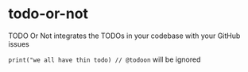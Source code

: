 # todo-or-not
TODO Or Not integrates the TODOs in your codebase with your GitHub issues

`print("we all have thin todo) // @todoon` will be ignored